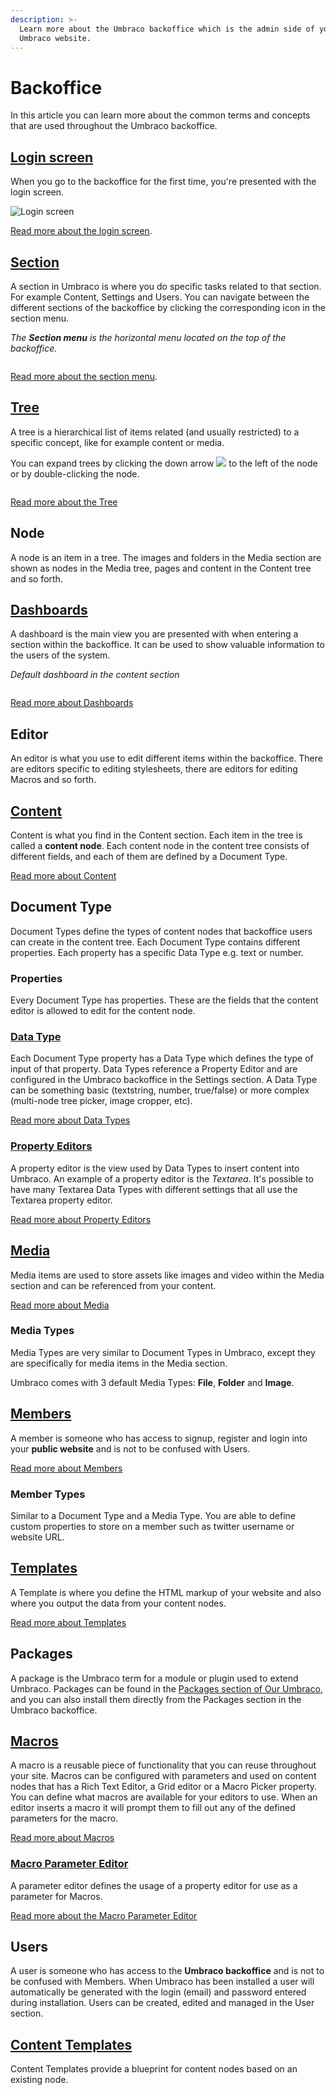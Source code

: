 ```yaml
---
description: >-
  Learn more about the Umbraco backoffice which is the admin side of your
  Umbraco website.
---
```


# Backoffice

In this article you can learn more about the common terms and concepts that are used throughout the Umbraco backoffice.

## [Login screen](login.md)

When you go to the backoffice for the first time, you're presented with the login screen.

![Login screen](images/backoffice-login.png)

[Read more about the login screen](login.md).

## [Section](sections.md)

A section in Umbraco is where you do specific tasks related to that section. For example Content, Settings and Users. You can navigate between the different sections of the backoffice by clicking the corresponding icon in the section menu.

_The **Section menu** is the horizontal menu located on the top of the backoffice._

<figure><img src="images/highlight-sections.png" alt=""><figcaption></figcaption></figure>

[Read more about the section menu](sections.md).

## [Tree](../../extending/section-trees/)

A tree is a hierarchical list of items related (and usually restricted) to a specific concept, like for example content or media.

You can expand trees by clicking the down arrow ![](images/expand-node.png) to the left of the node or by double-clicking the node.

<figure><img src="images/highlight-tree.png" alt=""><figcaption></figcaption></figure>

[Read more about the Tree](../../extending/section-trees/)

## Node

A node is an item in a tree. The images and folders in the Media section are shown as nodes in the Media tree, pages and content in the Content tree and so forth.

## [Dashboards](../../extending/dashboards.md)

A dashboard is the main view you are presented with when entering a section within the backoffice. It can be used to show valuable information to the users of the system.

_Default dashboard in the content section_

<figure><img src="images/highlight-dashboard.png" alt=""><figcaption></figcaption></figure>

[Read more about Dashboards](../../extending/dashboards.md)

## Editor

An editor is what you use to edit different items within the backoffice. There are editors specific to editing stylesheets, there are editors for editing Macros and so forth.

## [Content](../data/defining-content.md)

Content is what you find in the Content section. Each item in the tree is called a **content node**. Each content node in the content tree consists of different fields, and each of them are defined by a Document Type.

[Read more about Content](../data/defining-content.md)

## Document Type

Document Types define the types of content nodes that backoffice users can create in the content tree. Each Document Type contains different properties. Each property has a specific Data Type e.g. text or number.

### Properties

Every Document Type has properties. These are the fields that the content editor is allowed to edit for the content node.

### [Data Type](../data/data-types/)

Each Document Type property has a Data Type which defines the type of input of that property. Data Types reference a Property Editor and are configured in the Umbraco backoffice in the Settings section. A Data Type can be something basic (textstring, number, true/false) or more complex (multi-node tree picker, image cropper, etc).

[Read more about Data Types](../data/data-types/)

### [Property Editors](property-editors/)

A property editor is the view used by Data Types to insert content into Umbraco. An example of a property editor is the _Textarea_. It's possible to have many Textarea Data Types with different settings that all use the Textarea property editor.

[Read more about Property Editors](property-editors/)

## [Media](../data/creating-media/)

Media items are used to store assets like images and video within the Media section and can be referenced from your content.

[Read more about Media](../data/creating-media/)

### Media Types

Media Types are very similar to Document Types in Umbraco, except they are specifically for media items in the Media section.

Umbraco comes with 3 default Media Types: **File**, **Folder** and **Image**.

## [Members](../data/members.md)

A member is someone who has access to signup, register and login into your **public website** and is not to be confused with Users.

[Read more about Members](../data/members.md)

### Member Types

Similar to a Document Type and a Media Type. You are able to define custom properties to store on a member such as twitter username or website URL.

## [Templates](../design/templates/)

A Template is where you define the HTML markup of your website and also where you output the data from your content nodes.

[Read more about Templates](../design/templates/)

## Packages

A package is the Umbraco term for a module or plugin used to extend Umbraco. Packages can be found in the [Packages section of Our Umbraco](https://our.umbraco.com/projects/), and you can also install them directly from the Packages section in the Umbraco backoffice.

## [Macros](../../reference/templating/macros/)

A macro is a reusable piece of functionality that you can reuse throughout your site. Macros can be configured with parameters and used on content nodes that has a Rich Text Editor, a Grid editor or a Macro Picker property. You can define what macros are available for your editors to use. When an editor inserts a macro it will prompt them to fill out any of the defined parameters for the macro.

[Read more about Macros](../../reference/templating/macros/)

### [Macro Parameter Editor](../../extending/macro-parameter-editors.md)

A parameter editor defines the usage of a property editor for use as a parameter for Macros.

[Read more about the Macro Parameter Editor](../../extending/macro-parameter-editors.md)

## Users

A user is someone who has access to the **Umbraco backoffice** and is not to be confused with Members. When Umbraco has been installed a user will automatically be generated with the login (email) and password entered during installation. Users can be created, edited and managed in the User section.

## [Content Templates](content-templates.md)

Content Templates provide a blueprint for content nodes based on an existing node.
